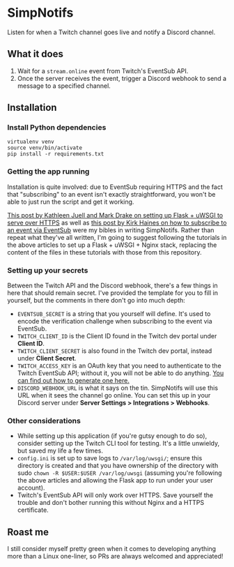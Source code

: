 # SimpNotifs
Listen for when a Twitch channel goes live and notify a Discord channel.

## What it does
1. Wait for a `stream.online` event from Twitch's EventSub API.
2. Once the server receives the event, trigger a Discord webhook to send a message to a specified channel.

## Installation
### Install Python dependencies
    virtualenv venv
    source venv/bin/activate
    pip install -r requirements.txt

### Getting the app running
Installation is quite involved: due to EventSub requiring HTTPS and the fact that "subscribing" to an event isn't exactly straightforward, you won't be able to just run the script and get it working.

[This post by Kathleen Juell and Mark Drake on setting up Flask + uWSGI to serve over HTTPS](https://www.digitalocean.com/community/tutorials/how-to-serve-flask-applications-with-uwsgi-and-nginx-on-ubuntu-20-04) as well as [this post by Kirk Haines on how to subscribe to an event via EventSub](https://www.therelicans.com/wyhaines/twitch-eventsub-the-direct-approach-to-getting-started-with-it-3pia) were my bibles in writing SimpNotifs. Rather than repeat what they've all written, I'm going to suggest following the tutorials in the above articles to set up a Flask + uWSGI + Nginx stack, replacing the content of the files in these tutorials with those from this repository.

### Setting up your secrets
Between the Twitch API and the Discord webhook, there's a few things in here that should remain secret. I've provided the template for you to fill in yourself, but the comments in there don't go into much depth:

* `EVENTSUB_SECRET` is a string that you yourself will define. It's used to encode the verification challenge when subscribing to the event via EventSub.
* `TWITCH_CLIENT_ID` is the Client ID found in the Twitch dev portal under **Client ID**.
* `TWITCH_CLIENT_SECRET` is also found in the Twitch dev portal, instead under **Client Secret**.
* `TWITCH_ACCESS_KEY` is an OAuth key that you need to authenticate to the Twitch EventSub API; without it, you will not be able to do anything. [You can find out how to generate one here.](https://www.therelicans.com/wyhaines/twitch-eventsub-the-direct-approach-to-getting-started-with-it-3pia#:~:text=To%20get%20your%20very%20own%20shiny%2C%20new%20Application%20Access%20Token%2C%20you%20need%20to%20make%20a%20POST%20request%20to%20the%20Twitch%20API.%20The%20documentation%20detailing%20what%20is%20needed%20is%20in%20the%20link%20above%2C%20but%20it%20has%20the%20potential%20to%20be%20a%20little%20bit%20confusing.)
* `DISCORD_WEBHOOK_URL` is what it says on the tin. SimpNotifs will use this URL when it sees the channel go online. You can set this up in your Discord server under **Server Settings > Integrations > Webhooks**.

### Other considerations
* While setting up this application (if you're gutsy enough to do so), consider setting up the Twitch CLI tool for testing. It's a little unwieldy, but saved my life a few times.
* `config.ini` is set up to save logs to `/var/log/uwsgi/`; ensure this directory is created and that you have ownership of the directory with sudo `chown -R $USER:$USER /var/log/uwsgi` (assuming you're following the above articles and allowing the Flask app to run under your user account).
* Twitch's EventSub API will only work over HTTPS. Save yourself the trouble and don't bother running this without Nginx and a HTTPS certificate.

## Roast me
I still consider myself pretty green when it comes to developing anything more than a Linux one-liner, so PRs are always welcomed and appreciated!
